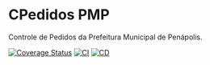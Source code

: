 # CPedidos PMP

Controle de Pedidos da Prefeitura Municipal de Penápolis.

[![Coverage Status](https://coveralls.io/repos/github/resonantic/cpedidos/badge.svg?branch=main)](https://coveralls.io/github/resonantic/cpedidos?branch=main)
[![CI](https://github.com/resonantic/cpedidos/actions/workflows/ci.yml/badge.svg)](https://github.com/resonantic/cpedidos/actions/workflows/ci.yml)
[![CD](https://github.com/resonantic/cpedidos/actions/workflows/cd.yml/badge.svg?branch=main)](https://github.com/resonantic/cpedidos/actions/workflows/cd.yml)
